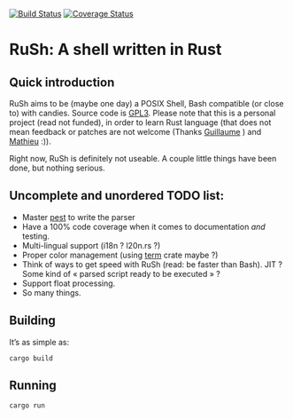[![Build Status](https://travis-ci.org/lwandrebeck/RuSh.svg?branch=master)](https://travis-ci.org/lwandrebeck/RuSh)
[![Coverage Status](https://coveralls.io/repos/github/lwandrebeck/RuSh/badge.svg?branch=master)](https://coveralls.io/github/lwandrebeck/RuSh?branch=master)

# RuSh: A shell written in Rust

## Quick introduction

RuSh aims to be (maybe one day) a POSIX Shell, Bash compatible (or close to) with candies. Source code is [GPL3](http://www.gnu.org/licenses/gpl-3.0.html).
Please note that this is a personal project (read not funded), in order to learn Rust language (that does not mean feedback or patches are not welcome (Thanks [Guillaume](https://github.com/GuillaumeGomez) ) and [Mathieu](https://github.com/kali) :)).

Right now, RuSh is definitely not useable. A couple little things have been done, but nothing serious. 

## Uncomplete and unordered TODO list:
* Master [pest](https://github.com/dragostis/pest) to write the parser
* Have a 100% code coverage when it comes to documentation *and* testing.
* Multi-lingual support (i18n ? l20n.rs ?)
* Proper color management (using [term](https://crates.io/crates/term) crate maybe ?)
* Think of ways to get speed with RuSh (read: be faster than Bash). JIT ? Some kind of « parsed script ready to be executed » ?
* Support float processing.
* So many things.

## Building

It’s as simple as:

    cargo build

## Running
    cargo run


